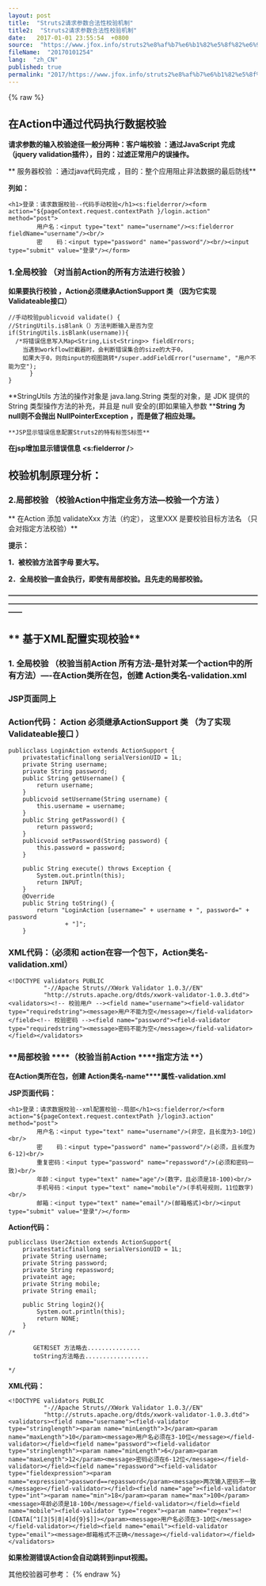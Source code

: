 ```yaml
---
layout: post
title:  "Struts2请求参数合法性校验机制"
title2:  "Struts2请求参数合法性校验机制"
date:   2017-01-01 23:55:54  +0800
source:  "https://www.jfox.info/struts2%e8%af%b7%e6%b1%82%e5%8f%82%e6%95%b0%e5%90%88%e6%b3%95%e6%80%a7%e6%a0%a1%e9%aa%8c%e6%9c%ba%e5%88%b6.html"
fileName:  "20170101254"
lang:  "zh_CN"
published: true
permalink: "2017/https://www.jfox.info/struts2%e8%af%b7%e6%b1%82%e5%8f%82%e6%95%b0%e5%90%88%e6%b3%95%e6%80%a7%e6%a0%a1%e9%aa%8c%e6%9c%ba%e5%88%b6.html"
---
```

{% raw %}
##  在Action中通过代码执行数据校验

**请求参数的输入校验途径一般分两种：客户端校验 ：通过JavaScript 完成 （jquery validation插件），目的：过滤正常用户的误操作。**

** 服务器校验 ：通过java代码完成 ，目的：整个应用阻止非法数据的最后防线**

**列如：**

    <h1>登录：请求数据校验--代码手动校验</h1><s:fielderror/><form action="${pageContext.request.contextPath }/login.action" method="post">
            用户名：<input type="text" name="username"/><s:fielderror fieldName="username"/><br/>
            密    码：<input type="password" name="password"/><br/><input type="submit" value="登录"/></form>

### **1.全局校验 （对当前Action的所有方法进行校验 ）**

**如果要执行校验 ，Action必须继承ActionSupport 类 （因为它实现 Validateable接口）**

    //手动校验publicvoid validate() {
    //StringUtils.isBlank（）方法判断输入是否为空if(StringUtils.isBlank(username)){
      /*将错误信息写入Map<String,List<String>> fieldErrors;
        当遇到workflow拦截器时，会判断错误集合的size的大于0，
        如果大于0，则向input的视图跳转*/super.addFieldError("username", "用户不能为空");
          }
    }

**StringUtils 方法的操作对象是 java.lang.String 类型的对象，是 JDK 提供的 String 类型操作方法的补充，并且是 null 安全的(即如果输入参数 ****String 为 null则不会抛出 NullPointerException ，而是做了相应处理。**

    **JSP显示错误信息配置Struts2的特有标签S标签**

**在jsp增加显示错误信息 <s:fielderror /**>

## **校验机制原理分析：**

### 2.局部校验 （校验Action中指定业务方法—校验一个方法 ）

** 在Action 添加 validateXxx 方法（约定）， 这里XXX 是要校验目标方法名 （只会对指定方法校验）**

**提示：**

**1．被校验方法首字母 要大写。**

**2．全局校验一直会执行，即使有局部校验。且先走的局部校验。**

**——————————————————————————————————————————————————————————————————————————**

## ** 基于XML配置实现校验**

### 1.  全局校验 （校验当前Action 所有方法-是针对某一个action中的所有方法）—-在Action类所在包，创建 Action类名-validation.xml

### JSP页面同上

### Action代码： Action 必须继承ActionSupport 类 （为了实现 **Validateable接口** ）

    publicclass LoginAction extends ActionSupport {
        privatestaticfinallong serialVersionUID = 1L;
        private String username;
        private String password;
        public String getUsername() {
            return username;
        }
        publicvoid setUsername(String username) {
            this.username = username;
        }
        public String getPassword() {
            return password;
        }
        publicvoid setPassword(String password) {
            this.password = password;
        }
    
        public String execute() throws Exception {
            System.out.println(this);
            return INPUT;
        }
        @Override
        public String toString() {
            return "LoginAction [username=" + username + ", password=" + password
                    + "]";
        }
        

### XML代码：（必须和 action在容一个包下，Action类名-validation.xml）

    <!DOCTYPE validators PUBLIC
              "-//Apache Struts//XWork Validator 1.0.3//EN"
              "http://struts.apache.org/dtds/xwork-validator-1.0.3.dtd"><validators><!-- 校验用户 --><field name="username"><field-validator type="requiredstring"><message>用户不能为空</message></field-validator></field><!-- 校验密码 --><field name="password"><field-validator type="requiredstring"><message>密码不能为空</message></field-validator></field></validators>

###  **局部校验 ****（校验当前Action ****指定方法 ****）**

**在Action****类所在包，创建 Action****类名-<action>name****属性-validation.xml**

**JSP页面代码：**

    <h1>登录：请求数据校验--xml配置校验--局部</h1><s:fielderror/><form action="${pageContext.request.contextPath }/login3.action" method="post">
            用户名：<input type="text" name="username"/>(非空，且长度为3-10位)<br/>
            密    码：<input type="password" name="password"/>(必须，且长度为6-12)<br/>
            重复密码：<input type="password" name="repassword"/>(必须和密码一致)<br/>
            年龄：<input type="text" name="age"/>(数字，且必须是18-100)<br/>
            手机号码：<input type="text" name="mobile"/>(手机号规则，11位数字)<br/>
            邮箱：<input type="text" name="email"/>(邮箱格式)<br/><input type="submit" value="登录"/></form>

**Action代码：**

    publicclass User2Action extends ActionSupport{
        privatestaticfinallong serialVersionUID = 1L;
        private String username;
        private String password;
        private String repassword;
        privateint age;
        private String mobile;
        private String email;
        
        public String login2(){
            System.out.println(this);
            return NONE;
        }
    /*
    
           GET和SET 方法略去...............
           toString方法略去..................
    
    */

**XML代码：**

    <!DOCTYPE validators PUBLIC
              "-//Apache Struts//XWork Validator 1.0.3//EN"
              "http://struts.apache.org/dtds/xwork-validator-1.0.3.dtd"><validators><field name="username"><field-validator type="stringlength"><param name="minLength">3</param><param name="maxLength">10</param><message>用户名必须在3-10位</message></field-validator></field><field name="password"><field-validator type="stringlength"><param name="minLength">6</param><param name="maxLength">12</param><message>密码必须在6-12位</message></field-validator></field><field name="repassword"><field-validator type="fieldexpression"><param name="expression">password==repassword</param><message>两次输入密码不一致</message></field-validator></field><field name="age"><field-validator type="int"><param name="min">18</param><param name="max">100</param><message>年龄必须是18-100</message></field-validator></field><field name="mobile"><field-validator type="regex"><param name="regex"><![CDATA[^1[3|5|8|4]d{9}$]]></param><message>用户名必须在3-10位</message></field-validator></field><field name="email"><field-validator type="email"><message>邮箱格式不正确</message></field-validator></field></validators>

**如果检测错误Action会自动跳转到input视图。**

其他校验器可参考：
{% endraw %}
